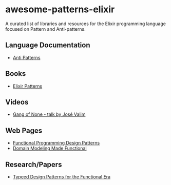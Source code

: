 # awesome-patterns-elixir
A curated list of libraries and resources for the Elixir programming language focused 
on Pattern and Anti-patterns.

## Language Documentation 

-  [Anti Patterns](https://hexdocs.pm/elixir/main/code-anti-patterns.html)
  
## Books 

- [Elixir Patterns](https://elixirpatterns.dev/)

## Videos 

- [Gang of None - talk by José Valim](https://www.youtube.com/watch?v=agkXUp0hCW8)

## Web Pages 

-  [Functional Programming Design Patterns](https://fsharpforfunandprofit.com/fppatterns/)
- [Domain Modeling Made Functional](https://pragprog.com/titles/swdddf/domain-modeling-made-functional/)

## Research/Papers 

- [Typeed Design Patterns for the Functional Era](https://arxiv.org/pdf/2307.07069)
